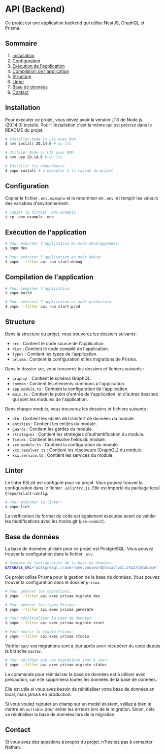 # API (Backend)

Ce projet est une application backend qui utilise NestJS, GraphQL et Prisma.

## Sommaire

1. [Installation](#installation)
2. [Configuration](#configuration)
3. [Exécution de l'application](#exécution-de-lapplication)
4. [Compilation de l'application](#compilation-de-lapplication)
5. [Structure](#structure)
6. [Linter](#linter)
7. [Base de données](#base-de-données)
8. [Contact](#contact)

## Installation

Pour exécuter ce projet, vous devez avoir la version LTS de Node.js (20.14.0) installé.
Pour l'installation c'est la même qui est précisé dans le README du projet.

```bash
# Installer Node.js LTS avec NVM
$ nvm install 20.14.0 # ou lts

# Utiliser Node.js LTS avec NVM
$ nvm use 20.14.0 # ou lts

# Installer les dépendances
$ pnpm install # à exécuter à la racine du projet
```

## Configuration

Copier le fichier `.env.example` et le renommer en `.env`, et remplir les valeurs des variables d'environnement.

```bash
# Copier le fichier .env.example
$ cp .env.example .env
```

## Exécution de l'application

```bash
# Pour exécuter l'application en mode développement:
$ pnpm dev

# Pour exécuter l'application en mode debug:
$ pnpm --filter api run start:debug
```

## Compilation de l'application

```bash
# Pour compiler l'application:
$ pnpm build

# Pour exécuter l'application en mode production:
$ pnpm --filter api run start:prod
```

## Structure

Dans la structure du projet, vous trouverez les dossiers suivants :

- `src` : Contient le code source de l'application.
- `dist` : Contient le code compilé de l'application.
- `types` : Contient les types de l'application.
- `prisma` : Contient la configuration et les migrations de Prisma.

Dans le dossier src, vous trouverez les dossiers et fichiers suivants :

- `graphql` : Contient le schéma GraphQL.
- `common` : Contient les éléments communs à l'application.
- `app.module.ts` : Contient la configuration de l'application.
- `main.ts` : Contient le point d'entrée de l'application.
  et d'autres dossiers qui sont les modules de l'application.

Dans chaque module, vous trouverez les dossiers et fichiers suivants :

- `dto` : Contient les objets de transfert de données du module.
- `entities` : Contient les entités du module.
- `guards` : Contient les gardes du module.
- `strategies` : Contient les stratégies d'authentification du module.
- `fields` : Contient les resolve fields du module.
- `xxx.module.ts` : Contient la configuration du module.
- `xxx.resolver.ts` : Contient les résolveurs (GraphQL) du module.
- `xxx.service.ts` : Contient les services du module.

## Linter

Le linter ESLint est configuré pour ce projet. Vous pouvez trouver la configuration dans le fichier `.eslintrc.js`.
Elle est importé du package local `@repo/eslint-config`.

```bash
# Pour exécuter le linter:
$ pnpm lint
```

La vérification du format du code est également exécutée avant de valider les modifications avec les hooks git (`pre-commit`).

## Base de données

La base de données utilisée pour ce projet est PostgreSQL. Vous pouvez trouver la configuration dans le fichier `.env`.

```bash
# Exemple de configuration de la base de données:
DATABASE_URL="postgresql://username:password@localhost:5432/database"
```

Ce projet utilise Prisma pour la gestion de la base de données. Vous pouvez trouver la configuration dans le dossier `prisma`.

```bash
# Pour générer les migrations:
$ pnpm --filter api exec prisma migrate dev

# Pour générer les types Prisma:
$ pnpm --filter api exec prisma generate

# Pour réinitialiser la base de données:
$ pnpm --filter api exec prisma migrate reset

# Pour ouvrir le studio Prisma:
$ pnpm --filter api exec prisma studio
```

Vérifier que vos migrations sont à jour après avoir récupérer du code depuis la branche `master`.

```bash
# Pour vérifier que vos migrations sont à jour:
$ pnpm --filter api exec prisma migrate status
```

La commande pour réinitialiser la base de données est à utiliser avec précaution, car elle supprimera toutes les données de la base de données.

Elle est utile si vous avez besoin de réinitialiser votre base de données en local, mais jamais en production.

Si vous voulez rajouter un champ sur un model existant, veillez à bien le mettre en `nullable` pour éviter les erreurs lors de la migration. Sinon, cela va réinitialiser la base de données lors de la migration.

## Contact

Si vous avez des questions à propos du projet, n'hésitez pas à contacter Nathan.
